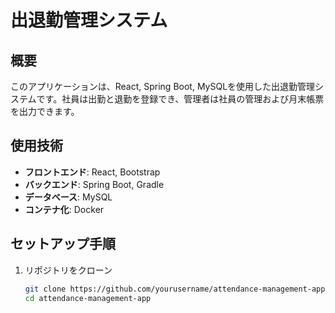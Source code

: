# 出退勤管理システム

## 概要
このアプリケーションは、React, Spring Boot, MySQLを使用した出退勤管理システムです。社員は出勤と退勤を登録でき、管理者は社員の管理および月末帳票を出力できます。

## 使用技術
- **フロントエンド**: React, Bootstrap
- **バックエンド**: Spring Boot, Gradle
- **データベース**: MySQL
- **コンテナ化**: Docker

## セットアップ手順
1. リポジトリをクローン
   ```bash
   git clone https://github.com/yourusername/attendance-management-app.git
   cd attendance-management-app
